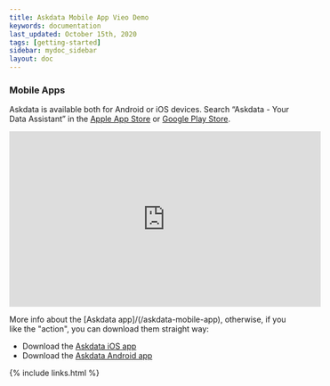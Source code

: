 ```yaml
---
title: Askdata Mobile App Vieo Demo
keywords: documentation
last_updated: October 15th, 2020
tags: [getting-started]
sidebar: mydoc_sidebar
layout: doc
---
```


### Mobile Apps

Askdata is available both for Android or iOS devices. Search “Askdata - Your Data Assistant” in the [Apple App Store](http://ios.askdata.com/) or [Google Play Store](http://android.askdata.com/).  


<iframe width="560" height="315" src="https://www.youtube.com/embed/H0aG2YBpKG0" frameborder="0" allow="accelerometer; autoplay; clipboard-write; encrypted-media; gyroscope; picture-in-picture" allowfullscreen></iframe>

More info about the [Askdata app]/(/askdata-mobile-app), otherwise, if you like the "action", you can download them straight way:
  
* Download the [Askdata iOS app](http://ios.askdata.com/)
* Download the [Askdata Android app](http://android.askdata.com/)

{% include links.html %}

    
